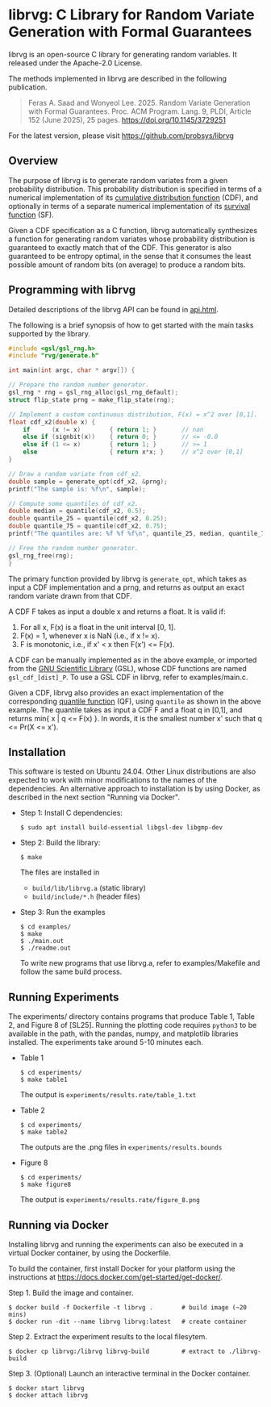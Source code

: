 librvg: C Library for Random Variate Generation with Formal Guarantees
======================================================================

librvg is an open-source C library for generating random variables.
It released under the Apache-2.0 License.

The methods implemented in librvg are described in the following
publication.

  > Feras A. Saad and Wonyeol Lee. 2025.
  > Random Variate Generation with Formal Guarantees.
  > Proc. ACM Program. Lang. 9, PLDI, Article 152 (June 2025), 25 pages.
  > https://doi.org/10.1145/3729251

For the latest version, please visit https://github.com/probsys/librvg

Overview
--------

The purpose of librvg is to generate random variates from a given
probability distribution. This probability distribution is specified in
terms of a numerical implementation of its
[cumulative distribution function](https://en.wikipedia.org/wiki/Cumulative_distribution_function)
(CDF), and optionally in terms of a separate numerical implementation of its
[survival function](https://en.wikipedia.org/wiki/Survival_function) (SF).

Given a CDF specification as a C function, librvg automatically synthesizes
a function for generating random variates whose probability distribution is
guaranteed to exactly match that of the CDF. This generator is also
guaranteed to be entropy optimal, in the sense that it consumes the least
possible amount of random bits (on average) to produce a random bits.

Programming with librvg
-----------------------

Detailed descriptions of the librvg API can be found in [api.html](api.html).

The following is a brief synopsis of how to get started with the main tasks
supported by the library.

  ```c
  #include <gsl/gsl_rng.h>
  #include "rvg/generate.h"

  int main(int argc, char * argv[]) {

  // Prepare the random number generator.
  gsl_rng * rng = gsl_rng_alloc(gsl_rng_default);
  struct flip_state prng = make_flip_state(rng);

  // Implement a custom continuous distribution, F(x) = x^2 over [0,1].
  float cdf_x2(double x) {
      if      (x != x)        { return 1; }       // nan
      else if (signbit(x))    { return 0; }       // <= -0.0
      else if (1 <= x)        { return 1; }       // >= 1
      else                    { return x*x; }     // x^2 over [0,1]
  }

  // Draw a random variate from cdf_x2.
  double sample = generate_opt(cdf_x2, &prng);
  printf("The sample is: %f\n", sample);

  // Compute some quantiles of cdf_x2.
  double median = quantile(cdf_x2, 0.5);
  double quantile_25 = quantile(cdf_x2, 0.25);
  double quantile_75 = quantile(cdf_x2, 0.75);
  printf("The quantiles are: %f %f %f\n", quantile_25, median, quantile_75);

  // Free the random number generator.
  gsl_rng_free(rng);
  }
  ```

The primary function provided by librvg is `generate_opt`, which takes as
input a CDF implementation and a prng, and returns as output an exact
random variate drawn from that CDF.

A CDF F takes as input a double x and returns a float. It is valid if:

  1. For all x, F(x) is a float in the unit interval [0, 1].
  2. F(x) = 1, whenever x is NaN (i.e., if x != x).
  3. F is monotonic, i.e., if x' < x then F(x') <= F(x).

A CDF can be manually implemented as in the above example, or imported from the
[GNU Scientific Library](https://www.gnu.org/software/gsl/doc/html/randist.html)
(GSL), whose CDF functions are named `gsl_cdf_[dist]_P`.
To use a GSL CDF in librvg, refer to examples/main.c.

Given a CDF, librvg also provides an exact implementation of the corresponding
[quantile function](https://en.wikipedia.org/wiki/Quantile_function) (QF),
using `quantile` as shown in the above example.
The quantile takes as input a CDF F and a float q in [0,1], and returns
min{ x | q <= F(x) }. In words, it is the smallest number x' such that
q <= Pr(X <= x').

Installation
------------

This software is tested on Ubuntu 24.04. Other Linux distributions are also
expected to work with minor modifications to the names of the dependencies.
An alternative approach to installation is by using Docker, as described in
the next section "Running via Docker".

- Step 1: Install C dependencies:

      $ sudo apt install build-essential libgsl-dev libgmp-dev

- Step 2: Build the library:

      $ make

  The files are installed in
    - `build/lib/librvg.a`  (static library)
    - `build/include/*.h`   (header files)

- Step 3: Run the examples

      $ cd examples/
      $ make
      $ ./main.out
      $ ./readme.out

  To write new programs that use librvg.a, refer to examples/Makefile and
  follow the same build process.

Running Experiments
-------------------

The experiments/ directory contains programs that produce Table 1, Table 2,
and Figure 8 of [SL25]. Running the plotting code requires `python3` to be
available in the path, with the pandas, numpy, and matplotlib libraries
installed. The experiments take around 5-10 minutes each.

- Table 1

      $ cd experiments/
      $ make table1

  The output is `experiments/results.rate/table_1.txt`

- Table 2

      $ cd experiments/
      $ make table2

  The outputs are the .png files in `experiments/results.bounds`

- Figure 8

      $ cd experiments/
      $ make figure8

  The output is `experiments/results.rate/figure_8.png`

Running via Docker
------------------

Installing librvg and running the experiments can also be executed in a
virtual Docker container, by using the Dockerfile.

To build the container, first install Docker for your platform using
the instructions at https://docs.docker.com/get-started/get-docker/.

Step 1. Build the image and container.

    $ docker build -f Dockerfile -t librvg .        # build image (~20 mins)
    $ docker run -dit --name librvg librvg:latest   # create container

Step 2. Extract the experiment results to the local filesytem.

    $ docker cp librvg:/librvg librvg-build         # extract to ./librvg-build

Step 3. (Optional) Launch an interactive terminal in the Docker container.

    $ docker start librvg
    $ docker attach librvg
